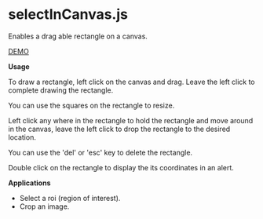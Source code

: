 # selectInCanvas.js
Enables a drag able rectangle on a canvas.

[DEMO](https://cdn.rawgit.com/arccoder/selectincanvasjs/master/index.html)

**Usage**

To draw a rectangle, left click on the canvas and drag. 
Leave the left click to complete drawing the rectangle.

You can use the squares on the rectangle to resize. 

Left click any where in the rectangle to hold the rectangle and move around in the canvas, leave the left click to drop the rectangle to the desired location. 

You can use the 'del' or 'esc' key to delete the rectangle.

Double click on the rectangle to display the its coordinates in an alert.

**Applications**
- Select a roi (region of interest).
- Crop an image.
